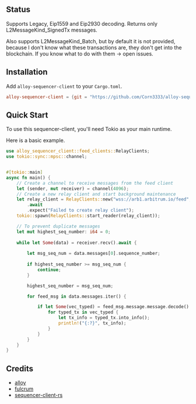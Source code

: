 ## Status
Supports Legacy, Eip1559 and Eip2930 decoding. 
Returns only L2MessageKind_SignedTx messages. 

Also supports L2MessageKind_Batch, but by default it is not provided, because I don't know what these transactions are, they don't get into the blockchain. If you know what to do with them -> open issues.

## Installation

Add `alloy-sequencer-client` to your `Cargo.toml`.

```toml
alloy-sequencer-client = {git = "https://github.com/Corn3333/alloy-sequencer-client"}
```

## Quick Start
To use this sequencer-client, you'll need Tokio as your main runtime.

Here is a basic example.
```Rust
use alloy_sequencer_client::feed_clients::RelayClients;
use tokio::sync::mpsc::channel;


#[tokio::main]
async fn main() {
    // Create a channel to receive messages from the feed client
    let (sender, mut receiver) = channel(4096);
    // Create a new relay client and start background maintenance
    let relay_client = RelayClients::new("wss://arb1.arbitrum.io/feed", 3, 1, sender)
        .await
        .expect("Failed to create relay client");
    tokio::spawn(RelayClients::start_reader(relay_client));

    // To prevent duplicate messages
    let mut highest_seq_number: i64 = 0;
    
    while let Some(data) = receiver.recv().await {
        
        let msg_seq_num = data.messages[0].sequence_number;
            
        if highest_seq_number >= msg_seq_num {
            continue;
        }

        highest_seq_number = msg_seq_num;

        for feed_msg in data.messages.iter() {

            if let Some(vec_typed) = feed_msg.message.message.decode() {
                for typed_tx in vec_typed {
                    let tx_info = typed_tx.into_info();
                    println!("{:?}", tx_info);
                }
            }
        }        
    }
}
```

## Credits

- [alloy]
- [fulcrum]
- [sequencer-client-rs]

[alloy]: https://github.com/alloy-rs
[fulcrum]: https://github.com/jordy25519/fulcrum
[sequencer-client-rs]: https://github.com/duoxehyon/sequencer-client-rs